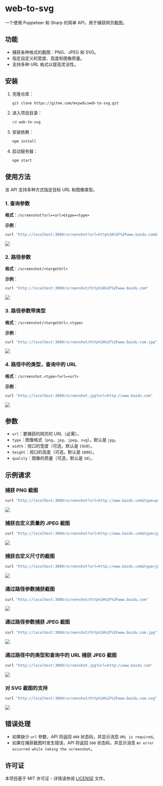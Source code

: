 
# web-to-svg

一个使用 Puppeteer 和 Sharp 的简单 API，用于捕获网页截图。

## 功能

- 捕获各种格式的截图：PNG、JPEG 和 SVG。
- 指定自定义的宽度、高度和图像质量。
- 支持多种 URL 格式以提高灵活性。

## 安装

1. 克隆仓库：

    ```sh
    git clone https://gitee.com/mxywds/web-to-svg.git
    ```

2. 进入项目目录：

    ```sh
    cd web-to-svg
    ```

3. 安装依赖：

    ```sh
    npm install
    ```

4. 启动服务器：

    ```sh
    npm start
    ```

## 使用方法

该 API 支持多种方式指定目标 URL 和图像类型。

### 1. 查询参数

**格式**：`/screenshot?url=<url>&type=<type>`

**示例**：

```sh
curl "http://localhost:3000/screenshot?url=http%3A%2F%2Fwww.baidu.com&type=jpg"
```

<img src="http://localhost:3000/screenshot?url=http%3A%2F%2Fwww.baidu.com&type=jpg">

### 2. 路径参数

**格式**：`/screenshot/<targetUrl>`

**示例**：

```sh
curl "http://localhost:3000/screenshot/http%3A%2F%2Fwww.baidu.com"
```

<img src="http://localhost:3000/screenshot/http%3A%2F%2Fwww.baidu.com">

### 3. 路径参数带类型

**格式**：`/screenshot/<targetUrl>.<type>`

**示例**：

```sh
curl "http://localhost:3000/screenshot/http%3A%2F%2Fwww.baidu.com.jpg"
```

<img src="http://localhost:3000/screenshot/http%3A%2F%2Fwww.baidu.com.jpg">

### 4. 路径中的类型，查询中的 URL

**格式**：`/screenshot.<type>?url=<url>`

**示例**：

```sh
curl "http://localhost:3000/screenshot.jpg?url=http://www.baidu.com"
```

<img src="http://localhost:3000/screenshot.jpg?url=http://www.baidu.com">

## 参数

- `url`：要捕获的网页的 URL（必需）。
- `type`：图像格式（`png`、`jpg`、`jpeg`、`svg`）。默认是 `jpg`。
- `width`：视口的宽度（可选，默认是 `1920`）。
- `height`：视口的高度（可选，默认是 `1080`）。
- `quality`：图像的质量（可选，默认是 `10`）。

## 示例请求

### 捕获 PNG 截图

```sh
curl "http://localhost:3000/screenshot?url=http://www.baidu.com&type=png"
```

<img src="http://localhost:3000/screenshot?url=http://www.baidu.com&type=png">

### 捕获自定义质量的 JPEG 截图

```sh
curl "http://localhost:3000/screenshot?url=http://www.baidu.com&type=jpg&quality=10"
```

<img src="http://localhost:3000/screenshot?url=http://www.baidu.com&type=jpg&quality=10">

### 捕获自定义尺寸的截图

```sh
curl "http://localhost:3000/screenshot?url=http://www.baidu.com&type=jpg&width=1280&height=720"
```

<img src="http://localhost:3000/screenshot?url=http://www.baidu.com&type=jpg&width=1280&height=720">

### 通过路径参数捕获截图

```sh
curl "http://localhost:3000/screenshot/http%3A%2F%2Fwww.baidu.com"
```

<img src="http://localhost:3000/screenshot/http%3A%2F%2Fwww.baidu.com">

### 通过路径参数捕获 JPEG 截图

```sh
curl "http://localhost:3000/screenshot/http%3A%2F%2Fwww.baidu.com.jpg"
```

<img src="http://localhost:3000/screenshot/http%3A%2F%2Fwww.baidu.com.jpg">

### 通过路径中的类型和查询中的 URL 捕获 JPEG 截图

```sh
curl "http://localhost:3000/screenshot.jpg?url=http://www.baidu.com"
```

<img src="http://localhost:3000/screenshot.jpg?url=http://www.baidu.com">

### 对 SVG 截图的支持

```sh
curl "http://localhost:3000/screenshot/http%3A%2F%2Fwww.baidu.com.svg"
```

<img src="http://localhost:3000/screenshot/http%3A%2F%2Fwww.baidu.com.svg">

## 错误处理

- 如果缺少 `url` 参数，API 将返回 `400` 状态码，并显示消息 `URL is required`。
- 如果在捕获截图时发生错误，API 将返回 `500` 状态码，并显示消息 `An error occurred while taking the screenshot`。

## 许可证

本项目基于 MIT 许可证 - 详情请参阅 [LICENSE](LICENSE) 文件。

```
